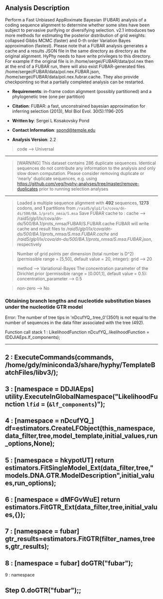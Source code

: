 
Analysis Description
--------------------
Perform a Fast Unbiased AppRoximate Bayesian (FUBAR) analysis of a
coding sequence alignment to determine whether some sites have been
subject to pervasive purifying or diversifying selection. v2.1
introduces two more methods for estimating the posterior distribution of
grid weights: collapsed Gibbs MCMC (faster) and 0-th order Variation
Bayes approximation (fastest). Please note that a FUBAR analysis
generates a cache and a results JSON file in the same directory as
directory as the original alignment. HyPhy needs to have write
privileges to this directory. For example if the original file is in
/home/sergei/FUBAR/data/pol.nex then at the end of a FUBAR run, there
will also exist FUBAR-generated files
/home/sergei/FUBAR/data/pol.nex.FUBAR.json,
/home/sergei/FUBAR/data/pol.nex.fubrar.cache. They also provide
checkpointing so that a partially completed analysis can be restarted.

- __Requirements__: in-frame codon alignment (possibly partitioned) and a phylogenetic tree
(one per partition)

- __Citation__: FUBAR: a fast, unconstrained bayesian approximation for inferring
selection (2013), Mol Biol Evol. 30(5):1196-205

- __Written by__: Sergei L Kosakovsky Pond

- __Contact Information__: spond@temple.edu

- __Analysis Version__: 2.2


>code –> Universal

-------
>[WARNING] This dataset contains 286 duplicate sequences. Identical
sequences do not contribute any information to the analysis and only
slow down computation. Please consider removing duplicate or 'nearly'
duplicate sequences, e.g. using
https://github.com/veg/hyphy-analyses/tree/master/remove-duplicates
prior to running selection analyses
-------

>Loaded a multiple sequence alignment with **492** sequences, **1273** codons, and **1** partitions from `/raid5/glp1/lx/cova/dn-ds/500/BA.1/prots_nmsa/S.msa`
Save FUBAR cache to : 
>cache –> /raid5/glp1/lx/cova/dn-ds/500/BA.1/prots_nmsa/FUBAR/S.FUBAR.cache
> FUBAR will write cache and result files to _/raid5/glp1/lx/cova/dn-ds/500/BA.1/prots_nmsa/S.msa.FUBAR.cache_ and _/raid5/glp1/lx/cova/dn-ds/500/BA.1/prots_nmsa/S.msa.FUBAR.json_, respectively 


> Number of grid points per dimension (total number is D^2) (permissible range = [5,50], default value = 20, integer): 
>grid –> 20

>method –> Variational-Bayes
> The concentration parameter of the Dirichlet prior (permissible range = [0.001,1], default value = 0.5): 
>concentration_parameter –> 0.5

>non-zero –> No


### Obtaining branch lengths and nucleotide substitution biases under the nucleotide GTR model
Error:
The number of tree tips in 'nDcufYQ_.tree_0'(3501) is not equal to the number of sequences in the data filter associated with the tree (492).

Function call stack
1 :  LikelihoodFunction nDcufYQ_.likelihoodFunction = (DDJIAEps.lf_components);

-------
2 :  ExecuteCommands(commands, /home/gdy/miniconda3/share/hyphy/TemplateBatchFiles/libv3/);
-------
3 :  [namespace = DDJIAEps] utility.ExecuteInGlobalNamespace("LikelihoodFunction `lfid` = (`&lf_components`)");
-------
4 :  [namespace = nDcufYQ_] df=estimators.CreateLFObject(this_namespace,data_filter,tree,model_template,initial_values,run_options,None);
-------
5 :  [namespace = hkypotUT] return estimators.FitSingleModel_Ext(data_filter,tree,"models.DNA.GTR.ModelDescription",initial_values,run_options);
-------
6 :  [namespace = dMFGvWuE] return estimators.FitGTR_Ext(data_filter,tree,initial_values,{});
-------
7 :  [namespace = fubar] gtr_results=estimators.FitGTR(filter_names,trees,gtr_results);
-------
8 :  [namespace = fubar] doGTR("fubar");
-------
9 :  namespace 

Step 0.doGTR("fubar");;
-------
